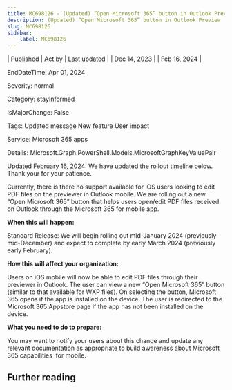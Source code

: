 ```yaml
---
title: MC698126 - (Updated) “Open Microsoft 365” button in Outlook Preview
description: (Updated) “Open Microsoft 365” button in Outlook Preview
slug: MC698126
sidebar:
    label: MC698126
---
```


| Published | Act by | Last updated |
| Dec 14, 2023 |  | Feb 16, 2024 |

EndDateTime: Apr 01, 2024

Severity: normal

Category: stayInformed

IsMajorChange: False

Tags: Updated message New feature User impact

Service: Microsoft 365 apps

Details: Microsoft.Graph.PowerShell.Models.MicrosoftGraphKeyValuePair

<p style="">Updated February 16, 2024: We have updated the rollout timeline below. Thank your for your patience.</p><p style="">Currently, there is there no support available for iOS users looking to edit PDF files on the previewer in Outlook mobile. We are rolling out a new “Open Microsoft 365” button that helps users open/edit PDF files received on Outlook through the Microsoft 365 for mobile app.<br></p>
<p><b>When this will happen:</b></p>
<p>Standard Release: We will begin rolling out mid-January 2024 (previously mid-December) and expect to complete by early March 2024 (previously early February).</p><p><b>How this will affect your organization:</b></p>

<p>Users on iOS mobile will now be able to edit PDF files through their previewer in Outlook. The user can view a new “Open Microsoft 365” button (similar to that available for WXP files). On selecting the button, Microsoft 365 opens if the app is installed on the device. The user is redirected to the Microsoft 365 Appstore page if the app has not been installed on the device.</p>
<p><b>What you need to do to prepare:</b><br></p>
<p>You may want to notify your users about this change and update any relevant documentation as appropriate to build awareness about Microsoft 365 capabilities&nbsp; for mobile.</p>

## Further reading
